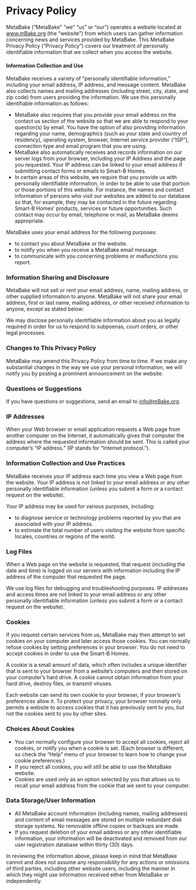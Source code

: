 # Privacy Policy

MetaBake (“MetaBake” “we” “us” or “our”) operates a website located at www.mBake.org (the “website”) from which users can gather information concerning news and services provided by MetaBake. This MetaBake Privacy Policy (“Privacy Policy”) covers our treatment of personally identifiable information that we collect when you access the website.

#### Information Collection and Use 

MetaBake receives a variety of “personally identifiable information,” including your email address, IP address, and message content. MetaBake also collects names and mailing addresses (including street, city, state, and zip code) from users providing the information. We use this personally identifiable information as follows:

* MetaBake also requires that you provide your email address on the contact us section of the website so that we are able to respond to your question(s) by email. You have the option of also providing information regarding your name, demographics (such as your state and country of residency), operating system, browser, Internet service provider (“ISP”), connection type and email program that you are using.
* MetaBake also automatically receives and records information on our server logs from your browser, including your IP Address and the page you requested. Your IP address can be linked to your email address if submitting contact forms or emails to Smart-B Homes.
* In certain areas of this website, we require that you provide us with personally identifiable information, in order to be able to use that portion or those portions of this website. For instance, the names and contact information of persons who visit our websites are added to our database so that, for example, they may be contacted in the future regarding Smart-B Homes’ products, services or future opportunities. Such contact may occur by email, telephone or mail, as MetaBake deems appropriate.

MetaBake uses your email address for the following purposes:

* to contact you about MetaBake or the website.
* to notify you when you receive a MetaBake email message.
* to communicate with you concerning problems or malfunctions you report.

### Information Sharing and Disclosure

MetaBake will not sell or rent your email address, name, mailing address, or other supplied information to anyone. MetaBake will not share your email address, first or last name, mailing address, or other received information to anyone, except as stated below:

We may disclose personally identifiable information about you as legally required in order for us to respond to subpoenas, court orders, or other legal processes.

### Changes to This Privacy Policy 

MetaBake may amend this Privacy Policy from time to time. If we make any substantial changes in the way we use your personal information, we will notify you by posting a prominent announcement on the website.

### Questions or Suggestions

If you have questions or suggestions, send an email to info@mBake.org.

### IP Addresses

When your Web browser or email application requests a Web page from another computer on the Internet, it automatically gives that computer the address where the requested information should be sent. This is called your computer’s “IP address.” (IP stands for “Internet protocol.”).

### Information Collection and Use Practices

MetaBake receives your IP address each time you view a Web page from the website. Your IP address is not linked to your email address or any other personally identifiable information (unless you submit a form or a contact request on the website).

Your IP address may be used for various purposes, including: 

* to diagnose service or technology problems reported by you that are associated with your IP address.
* to estimate the total number of users visiting the website from specific locales, countries or regions of the world.

### Log Files

When a Web page on the website is requested, that request (including the date and time) is logged on our servers with information including the IP address of the computer that requested the page.

We use log files for debugging and troubleshooting purposes. IP addresses and access times are not linked to your email address or any other personally identifiable information (unless you submit a form or a contact request on the website).

### Cookies 

If you request certain services from us, MetaBake may then attempt to set cookies on your computer and later access those cookies. You can normally refuse cookies by setting preferences in your browser. You do not need to accept cookies in order to use the Smart-B Homes.

A cookie is a small amount of data, which often includes a unique identifier that is sent to your browser from a website’s computers and then stored on your computer’s hard drive. A cookie cannot obtain information from your hard drive, destroy files, or transmit viruses.

Each website can send its own cookie to your browser, if your browser’s preferences allow it. To protect your privacy, your browser normally only permits a website to access cookies that it has previously sent to you, but not the cookies sent to you by other sites.

### Choices About Cookies

* You can normally configure your browser to accept all cookies, reject all cookies, or notify you when a cookie is set. (Each browser is different, so check the “Help” menu of your browser to learn how to change your cookie preferences.)
* If you reject all cookies, you will still be able to use the MetaBake website.
* Cookies are used only as an option selected by you that allows us to recall your email address from the cookie that we sent to your computer.

### Data Storage/User Information 

* All MetaBake account information (including names, mailing addresses) and content of email messages are stored on multiple redundant disk storage systems. No removable offline copies or backups are made.
* If you request deletion of your email address or any other identifiable information, your information will be deactivated and removed from our user registration database within thirty (30) days.

In reviewing the information above, please keep in mind that MetaBake cannot and does not assume any responsibility for any actions or omissions of third parties, including other website users, including the manner in which they might use information received either from MetaBake or independently.
